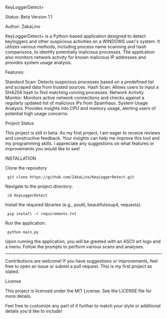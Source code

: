 KeyLoggerDetect+

Status: Beta Version 1.1

Author: ZakaLino

KeyLoggerDetect+ is a Python-based application designed to detect keyloggers and other suspicious activities on a WINDOWS user's system. It utilizes various methods, including process name scanning and hash comparisons, to identify potentially malicious processes. The application also monitors network activity for known malicious IP addresses and provides system usage analysis.

Features:

Standard Scan: Detects suspicious processes based on a predefined list and scraped data from trusted sources.
Hash Scan: Allows users to input a SHA256 hash to find matching running processes.
Network Activity Monitor: Monitors active network connections and checks against a regularly updated list of malicious IPs from Spamhaus.
System Usage Analysis: Provides insights into CPU and memory usage, alerting users of potential high usage concerns.

Project Status

This project is still in beta. As my first project, I am eager to receive reviews and constructive feedback. Your insights can help me improve this tool and my programming skills. I appreciate any suggestions on what features or improvements you would like to see!


INSTALLATION 

Clone the repository
     
     git clone https://github.com/ZakaLino/KeyLoggerDetect.git

Navigate to the project directory:

     cd KeyLoggerDetect

Install the required libraries (e.g., psutil, beautifulsoup4, requests):

     pip install -r requirements.txt

Run the application:

     python main.py


Upon running the application, you will be greeted with an ASCII art logo and a menu. Follow the prompts to perform various scans and analyses.

_______________________________________________________________________________________________________________________________________________________

Contributions are welcome! If you have suggestions or improvements, feel free to open an issue or submit a pull request. This is my first project as stated.

License

This project is licensed under the MIT License. See the LICENSE file for more details.

Feel free to customize any part of it further to match your style or additional details you'd like to include!
